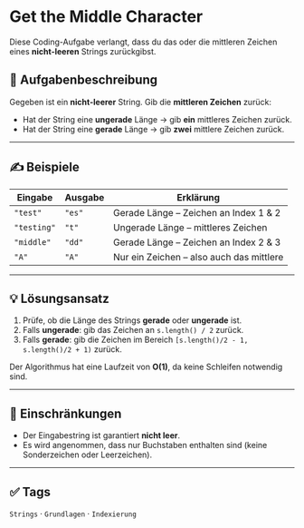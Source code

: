 # Get the Middle Character

Diese Coding-Aufgabe verlangt, dass du das oder die mittleren Zeichen eines **nicht-leeren** Strings zurückgibst.

## 🧠 Aufgabenbeschreibung

Gegeben ist ein **nicht-leerer** String. Gib die **mittleren Zeichen** zurück:

- Hat der String eine **ungerade** Länge → gib **ein** mittleres Zeichen zurück.
- Hat der String eine **gerade** Länge → gib **zwei** mittlere Zeichen zurück.

---

## ✍️ Beispiele

| Eingabe       | Ausgabe  | Erklärung                             |
|---------------|----------|----------------------------------------|
| `"test"`      | `"es"`   | Gerade Länge – Zeichen an Index 1 & 2 |
| `"testing"`   | `"t"`    | Ungerade Länge – mittleres Zeichen    |
| `"middle"`    | `"dd"`   | Gerade Länge – Zeichen an Index 2 & 3 |
| `"A"`         | `"A"`    | Nur ein Zeichen – also auch das mittlere |

---

## 💡 Lösungsansatz

1. Prüfe, ob die Länge des Strings **gerade** oder **ungerade** ist.
2. Falls **ungerade**: gib das Zeichen an `s.length() / 2` zurück.
3. Falls **gerade**: gib die Zeichen im Bereich `[s.length()/2 - 1, s.length()/2 + 1)` zurück.

Der Algorithmus hat eine Laufzeit von **O(1)**, da keine Schleifen notwendig sind.

---

## 📌 Einschränkungen

- Der Eingabestring ist garantiert **nicht leer**.
- Es wird angenommen, dass nur Buchstaben enthalten sind (keine Sonderzeichen oder Leerzeichen).

---

## ✅ Tags

`Strings` · `Grundlagen` · `Indexierung`
